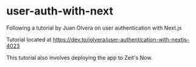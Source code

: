 # user-auth-with-next
Following a tutorial by Juan Olvera on user authentication with Next.js

Tutorial located at https://dev.to/jolvera/user-authentication-with-nextjs-4023

This tutorial also involves deploying the app to Zeit's Now.

